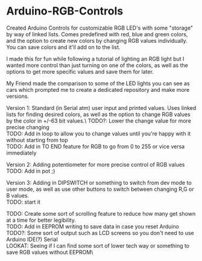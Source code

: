 # Arduino-RGB-Controls

Created Arduino Controls for customizable RGB LED's with some "storage" by way of linked lists. 
Comes predefined with red, blue and green colors, and the option to create new colors by changing
RGB values individually. You can save colors and it'll add on to the list.

I made this for fun while following a tutorial of lighting an RGB light but I wanted more control
than just turning on one of the colors, as well as the options to get more specific values and save 
them for later.

My Friend made the comparison to some of the LED lights you can see as cars which prompted me to 
create a dedicated repository and make more versions.

Version 1: Standard (in Serial atm) user input and printed values. Uses linked lists for finding
desired colors, as well as the option to change RGB values by the color in +/-63 bit values.\ 
TODO?: Lower the change value for more precise changing\
TODO: Add in loop to allow you to change values until you're happy with it without starting from top\
TODO: Add in TO END feature for RGB to go from 0 to 255 or vice versa immediately 

Version 2: Adding potentiometer for more precise control of RGB values\
TODO: Add in pot ;) 

Version 3: Adding in DIPSWITCH or something to switch from dev mode to user mode, as well as use other
buttons to switch between changing R,G or B values.\
TODO: start it









TODO: Create some sort of scrolling feature to reduce how many get shown at a time for better
legibility. \
TODO: Add in EEPROM writing to save data in case you reset Arduino\
TODO?: Some sort of output such as LCD screens so you don't need to use Arduino IDE(?) Serial\
LOOKAT: Seeing if I can find some sort of lower tech way or something to save RGB values without EEPROM\
